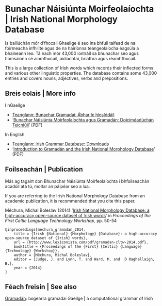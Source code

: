 # Bunachar Náisiúnta Moirfeolaíochta | Irish National Morphology Database

Is bailiúchán mór d’fhocail Ghaeilge é seo ina bhfuil taifead de na foirmeacha infhillte agus de na hairíonna teangeolaíocha éagsúla a bhaineann leo. Tá nach mór 43,000 iontráil sa bhunachar seo agus tiomsaíonn sé ainmfhocail, aidiachtaí, briathra agus réamhfhocail.

This is a large collection of Irish words which records their inflected forms and various other linguistic properties. The database contains some 43,000 entries and covers nouns, adjectives, verbs and prepositions.

## Breis eolais | More info

I nGaeilge

- [Teanglann: Bunachar Gramadaí: Ábhar le híoslódáil](http://www.teanglann.ie/ga/gram/_ioslodail)
- ‘[Bunachar Náisiúnta Moirfeolaíochta agus Gramadán: Doiciméadúchán Teicniúil](http://www.teanglann.ie/data/gramadan.pdf)’ (PDF)

In English

- [Teanglann: Irish Grammar Database: Downloads](http://www.teanglann.ie/en/gram/_download)
- ‘[Introduction to Gramadán and the Irish National Morphology Database](http://www.teanglann.ie/data/gramadan-en.pdf)’ (PDF)

## Foilseachán | Publication

Más ag tagairt don Bhunachar Náisiúnta Moirfeolaíochta i bhfoilseachán acadúil atá tú, moltar an páipéar seo a lua.

If you are referring to the Irish National Morphology Database from an academic publication, it is recommended that you cite this paper.

Měchura, Michal Boleslav (2014) ‘[Irish National Morphology Database: a high-accuracy open-source dataset of Irish words](http://www.lexiconista.com/pdf/gramadan-cltw-2014.pdf)’ in *Proceedings of the First Celtic Language Technology Workshop*, pp. 50-54

	@inproceedings{mechura_gramadan_2014,
		title = {Irish {National} {Morphology} {Database}: a high-accuracy open-source dataset of {Irish} words},
		url = {http://www.lexiconista.com/pdf/gramadan-cltw-2014.pdf},
		booktitle = {Proceedings of the {First} {Celtic} {Language} {Technology} {Workshop}},
		author = {Měchura, Michal Boleslav},
		editor = {Judge, J. and Lynn, T. and Ward, M. and  Ó Raghallaigh, B.},
		year = {2014}
	}

## Féach freisin | See also

[Gramadán](https://github.com/michmech/Gramadan): bogearra gramadaí Gaeilge | a computational grammar of Irish
